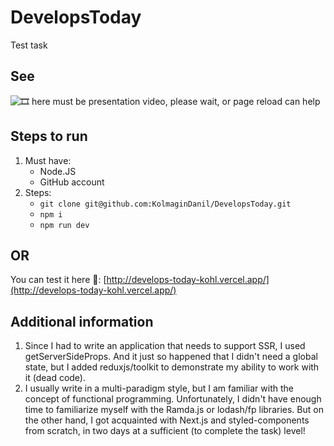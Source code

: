 # DevelopsToday
Test task

## See
![🎞️ here must be presentation video, please wait, or page reload can help](https://drive.google.com/uc?export=view&id=1Ody71KEMVux1_kNEm_lFZqw9nwQqY5rD)

## Steps to run
1. Must have:
    * Node.JS
    * GitHub account
2. Steps:
    * `git clone git@github.com:KolmaginDanil/DevelopsToday.git`
    * `npm i`
    * `npm run dev`

## OR
You can test it here 🚀: [http://develops-today-kohl.vercel.app/](http://develops-today-kohl.vercel.app/)

## Additional information
1. Since I had to write an application that needs to support SSR,
   I used getServerSideProps. And it just so happened that I didn't
   need a global state, but I added reduxjs/toolkit to demonstrate
   my ability to work with it (dead code).
2. I usually write in a multi-paradigm style, but I am familiar
   with the concept of functional programming. Unfortunately, I didn't
   have enough time to familiarize myself with the Ramda.js or lodash/fp
   libraries. But on the other hand, I got acquainted with Next.js and
   styled-components from scratch, in two days at a sufficient
   (to complete the task) level!